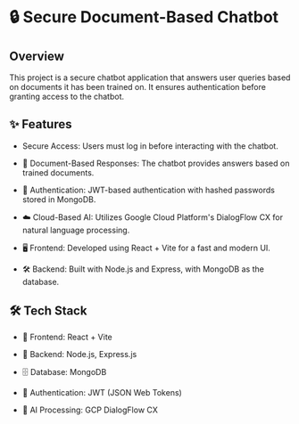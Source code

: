 # 🔒 Secure Document-Based Chatbot

##  Overview

This project is a secure chatbot application that answers user queries based on documents it has been trained on. It ensures authentication before granting access to the chatbot.

## ✨ Features

*  Secure Access: Users must log in before interacting with the chatbot.

* 📄 Document-Based Responses: The chatbot provides answers based on trained documents.

* 🔐 Authentication: JWT-based authentication with hashed passwords stored in MongoDB.

* ☁️ Cloud-Based AI: Utilizes Google Cloud Platform's DialogFlow CX for natural language processing.

* 🖥️ Frontend: Developed using React + Vite for a fast and modern UI.

* 🛠️ Backend: Built with Node.js and Express, with MongoDB as the database.

## 🛠 Tech Stack

* 🎨 Frontend: React + Vite

* 🚀 Backend: Node.js, Express.js

* 🗄️ Database: MongoDB

* 🔑 Authentication: JWT (JSON Web Tokens)

* 🤖 AI Processing: GCP DialogFlow CX